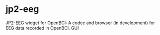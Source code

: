 # jp2-eeg
JP2-EEG widget for OpenBCI: A codec and browser (in development) for EEG data recorded in OpenBCI. GUI
